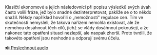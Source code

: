 
Klasičtí ekonomové a jejich následovníci při popisu výsledků svých úvah často volili fráze, jež bylo snadné dezinterpretovat, pakliže se o to někdo snažil. Někdy například hovořili o „nemožnosti" regulace cen. Tím ve skutečnosti nemysleli, že taková nařízení nemohla existovat, ale že nemohou dosáhnout těch cílů, jichž se vlády dosáhnout pokoušejí, a že nakonec tato opatření situaci nezlepší, ale naopak zhorší. Proto tvrdili, že takovéto opatření jsou nevhodné a odporují svému účelu.

[🔊 Poslechnout audio](/data/7-paragraphs/audio/chapter_151/para_006-Klasit-ekonomov-a-jejich-nsledovnci-pi-popis.mp3)
